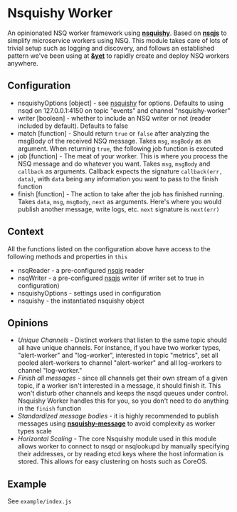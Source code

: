 # Nsquishy Worker

An opinionated NSQ worker framework using **[nsquishy](https://github.com/stongo/nsquishy)**.
Based on **[nsqjs](https://github.com/dudleycarr/nsqjs)** to simplify microservice workers using NSQ.
This module takes care of lots of trivial setup such as logging and discovery, and follows an established pattern we've been using at **[&yet](http://andyet.com)** to rapidly create and deploy NSQ workers anywhere.

## Configuration

* nsquishyOptions [object] - see [nsquishy](https://github.com/stongo/nsquishy) for options. Defaults to using nsqd on 127.0.0.1:4150 on topic "events" and channel "nsquishy-worker"
* writer [boolean] - whether to include an NSQ writer or not (reader included by default). Defaults to false
* match [function] - Should return `true` or `false` after analyzing the msgBody of the received NSQ message. Takes `msg`, `msgBody` as an argument. When returning `true`, the following job function is executed
* job [function] - The meat of your worker. This is where you process the NSQ message and do whatever you want. Takes `msg`, `msgBody` and `callback` as arguments. Callback expects the signature `callback(err, data)`, with `data` being any information you want to pass to the finish function
* finish [function] - The action to take after the job has finished running. Takes `data`, `msg`, `msgBody`, `next` as arguments. Here's where you would publish another message, write logs, etc. `next` signature is `next(err)`

## Context

All the functions listed on the configuration above have access to the following methods and properties in `this`

* nsqReader - a pre-configured [nsqjs](https://github.com/dudleycarr/nsqjs) reader
* nsqWriter - a pre-configured [nsqjs](https://github.com/dudleycarr/nsqjs) writer (if writer set to true in configuration)
* nsquishyOptions - settings used in configuration
* nsquishy - the instantiated nsquishy object

## Opinions

* *Unique Channels* - Distinct workers that listen to the same topic should all have unique channels. For instance, if you have two worker types, "alert-worker" and "log-worker", interested in topic "metrics", set all pooled alert-workers to channel "alert-worker" and all log-workers to channel "log-worker."
* *Finish all messages* - since all channels get their own stream of a given topic, if a worker isn't interested in a message, it should finish it. This won't disturb other channels and keeps the nsqd queues under control. Nsquishy Worker handles this for you, so you don't need to do anything in the `finish` function
* *Standardized message bodies* - it is highly recommended to publish messages using **[nsquishy-message](https://github.com/stongo/nsquishy-message)** to avoid complexity as worker types scale
* *Horizontal Scaling* - The core Nsquishy module used in this module allows worker to connect to nsqd or nsqlookupd by manually specifying their addresses, or by reading etcd keys where the host information is stored. This allows for easy clustering on hosts such as CoreOS.

## Example

See `example/index.js`